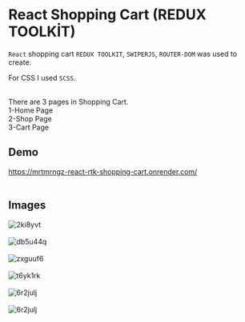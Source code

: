 # React Shopping Cart (REDUX TOOLKİT)

`React` shopping cart `REDUX TOOLKIT`, `SWIPERJS`, `ROUTER-DOM` was used to create. <br>

For CSS I used `SCSS`. <br><br>

There are 3 pages in Shopping Cart.<br>
1-Home Page <br>
2-Shop Page <br>
3-Cart Page <br>

## Demo
https://mrtmrngz-react-rtk-shopping-cart.onrender.com/
<br><br>

## Images

![2ki8yvt](https://github.com/user-attachments/assets/3aa8db58-b1b2-44eb-bbb4-4cf805507d12) <br><br>
![db5u44q](https://github.com/user-attachments/assets/65ea153f-b357-416b-a35c-91c0944bdb93) <br><br>
![zxguuf6](https://github.com/user-attachments/assets/3f2e2fad-169e-4396-9b8a-4f2f03f151df) <br><br>
![t6yk1rk](https://github.com/user-attachments/assets/e6112dd8-a7d0-4549-a63b-3f4818419a71) <br><br>
![6r2julj](https://github.com/user-attachments/assets/b58f33a3-bd7c-49c5-b76b-cda072b38e3c) <br><br>
![6r2julj](https://github.com/user-attachments/assets/6cf54296-1b97-483e-85e6-f9b6291d1a8d) <br><br>

